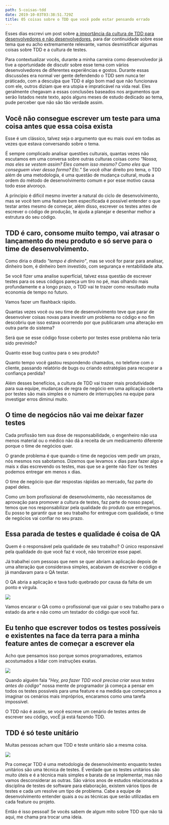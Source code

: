 ```yaml
---
path: 5-coisas-tdd
date: 2019-10-03T03:38:51.729Z
title: 05 coisas sobre o TDD que você pode estar pensando errado
---
```

Esses dias escrevi um post sobre [a importância da cultura de TDD para desenvolvedores e não desenvolvedores](#), para dar continuidade sobre esse tema que eu acho extremamente relevante, vamos desmistificar algumas coisas sobre TDD e a cultura de testes. 

Para contextualizar vocês, durante a minha carreira como desenvolvedor já tive a oportunidade de discutir sobre esse tema com vários desenvolvedores de diferentes experiências e gostos. Durante essas discussões era normal ver gente defendendo o TDD sem nunca ter práticado, com a desculpa que TDD é algo bom mad que não funcionava com ele, outros diziam que era utopia e impraticável na vida real. Eles geralmente chegavam a essas conclusões baseados nos  argumentos que serão listados neste texto, após alguns meses de estudo dedicado ao tema, pude perceber que não são tão verdade assim.

## Você não consegue escrever um teste para uma coisa antes que essa coisa exista

Esse é um clássico, talvez seja o argumento que eu mais ouvi em todas as vezes que estava conversando sobre o tema. 

É sempre complicado analisar questões culturais, quantas vezes não escutamos em uma conversa sobre outras culturas coisas como _"Nossa, mas eles se vestem assim? Eles comem isso mesmo? Como eles que conseguem viver dessa forma? Etc."_ Se você olhar direito pro tema, o TDD além de uma metodologia, é uma questão de mudança cultural, muda a ordem do método de desenvolvimento comum e por esse motivo causa todo esse alvoroço.

A príncipio é difícil mesmo inverter a natural do ciclo de desenvolvimento, mas se você tem uma feature bem especificada é possível entender o que testar antes mesmo de começar, além disso, escrever os testes antes de escrever o código de produção, te ajuda a planejar e desenhar melhor a estrutura do seu código.

## TDD é caro, consome muito tempo, vai atrasar o lançamento do meu produto e só serve para o time de desenvolvimento.

Como diria o ditado _"tempo é dinheiro"_, mas se você for parar para analisar, dinheiro bom, é dinheiro bem investido, com segurança e rentabilidade alta.

Se você fizer uma analise superfícial, talvez essa questão de escrever testes para os seus códigos pareça um tiro no pé, mas olhando mais profundamente e a longo prazo, o TDD vai te trazer como resultado muita economia de tempo no futuro. 

Vamos fazer um flashback rápido. 

Quantas vezes você ou seu time de desenvolvimento teve que parar de desenvolver coisas novas para investir um problema no código e no fim descobriu que isso estava ocorrendo por que publicaram uma alteração em outra parte do sistema?

Será que se esse código fosse coberto por testes esse problema não teria sido previnido?

Quanto esse bug custou para o seu produto?

Quanto tempo você gastou respondendo chamados, no telefone com o cliente, passando relatório de bugs ou criando estratégias para recuperar a confiança perdida?

Além desses benefícios, a cultura de TDD vai trazer mais produtividade para sua equipe, mudanças de regra de negócio em uma aplicação coberta por testes são mais simples e o número de interrupções na equipe para investigar erros diminui muito.

## O time de negócios não vai me deixar fazer testes

Cada profissão tem sua dose de responsabilidade, o engenheiro não usa menos material ou o médico não dá a receita de um medicamento diferente porque o time de negócios quer.

O grande problema é que quando o time de negocios vem pedir um prazo, nós mesmos nos sabotamos. Dizemos que levamos x dias para fazer algo e mais x dias escrevendo os testes, mas que se a gente não fizer os testes podemos entregar em menos x dias. 

O time de negócio que dar respostas rápidas ao mercado, faz parte do papel deles.

Como um bom profissional de desenvolvimento, não necessitamos de aprovação para promover a cultura de testes, faz parte do nosso papel, temos que nos responsabilizar pela qualidade do produto que entregamos. Eu posso te garantir que se seu trabalho for entregue com qualidade, o time de negócios vai confiar no seu prazo.

## Essa parada de testes e qualidade é coisa de QA

Quem é o responsável pela qualidade de seu trabalho? O único responsável pela qualidade do que você faz é você, não terceirize esse papel.

Já trabalhei com pessoas que nem se quer abriam a aplicação depois de uma alteração que considerava simples, acabavam de escrever o código e já mandavam para o QA testar.

O QA abria a aplicação e tava tudo quebrado por causa da falta de um ponto e virgula.

![](/assets/macaco.gif)

Vamos encarar o QA como o profissional que vai guiar o seu trabalho para o estado da arte e não como um testador do código que você faz.

## Eu tenho que escrever todos os testes possíveis e existentes na face da terra para a minha feature antes de começar a escrever ela

Acho que pensamos isso porque somos programadores, estamos acostumados a lidar com instruções exatas. 

![](/assets/tirinha25.png)

Quando alguém fala _"Hey, pra fazer TDD você precisa criar seus testes antes do código"_ nossa mente de programador já começa a pensar em todos os testes possíveis para uma feature e na medida que começamos a imaginar os cenários mais impróprios, encaramos como uma tarefa impossível.

O TDD não é assim, se você escreve um cenário de testes antes de escrever seu código, vocÊ já está fazendo TDD.

## TDD é só teste unitário

Muitas pessoas acham que TDD e teste unitário são a mesma coisa. 

![](/assets/no.gif)

Pra começar TDD é uma metodologia de desenvolvimento enquanto testes unitários são uma técnica de testes. É verdade que os testes unitários são muito úteis e é a técnica mais simples e barata de se implementar, mas não vamos desconsiderar as outras. São vários anos de estudos relacionados a disciplina de testes de software para elaboração, existem vários tipos de testes e cada um resolve um tipo de problema. Cabe a equipe de desenvolvimento entender quais a ou as técnicas que serão utilizadas em cada feature ou projeto.

Então é isso pessoal! Se vocês sabem de algum mito sobre TDD que não tá aqui, me chama pra trocar uma ideia.
